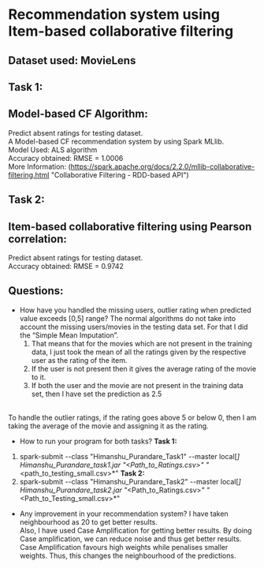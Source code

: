 # Recommendation system using Item-based collaborative filtering
## Dataset used: MovieLens

## Task 1:
## Model-based CF Algorithm:
Predict absent ratings for testing dataset.<br />
A Model-based CF recommendation system by using Spark MLlib.<br />
Model Used: ALS algorithm<br />
Accuracy obtained: RMSE = 1.0006<br />
More Information: (https://spark.apache.org/docs/2.2.0/mllib-collaborative-filtering.html "Collaborative Filtering - RDD-based API")

## Task 2:
## Item-based collaborative filtering using Pearson correlation:
Predict absent ratings for testing dataset.<br />
Accuracy obtained: RMSE = 0.9742

## Questions:
* How have you handled the missing users, outlier rating when predicted value exceeds [0,5] range?
The normal algorithms do not take into account the missing users/movies in the testing data set. For that I did the “Simple Mean Imputation”.<br />
    1) That means that for the movies which are not present in the training data, I just took the mean of all the ratings given by the respective user as the rating of the item.<br />
    2) If the user is not present then it gives the average rating of the movie to it.<br />
    3) If both the user and the movie are not present in the training data set, then I have set the prediction as 2.5<br />
<br />
To handle the outlier ratings, if the rating goes above 5 or below 0, then I am taking the average of the movie and assigning it as the
rating.<br />

* How to run your program for both tasks?
**Task 1:**
1) spark-submit --class "Himanshu_Purandare_Task1" --master local[*] Himanshu_Purandare_task1.jar "<Path_to_Ratings.csv>"
"*<path_to_testing_small.csv>*"
**Task 2:**
1) spark-submit --class "Himanshu_Purandare_Task2" --master local[*] Himanshu_Purandare_task2.jar "*<Path_to_Ratings.csv>*"
"*<Path_to_Testing_small.csv>*"

* Any improvement in your recommendation system?
I have taken neighbourhood as 20 to get better results.<br />
Also, I have used Case Amplification for getting better results. By doing Case amplification, we can reduce noise and thus get better results.<br />
Case Amplification favours high weights while penalises smaller weights. Thus, this changes the neighbourhood of the predictions.
